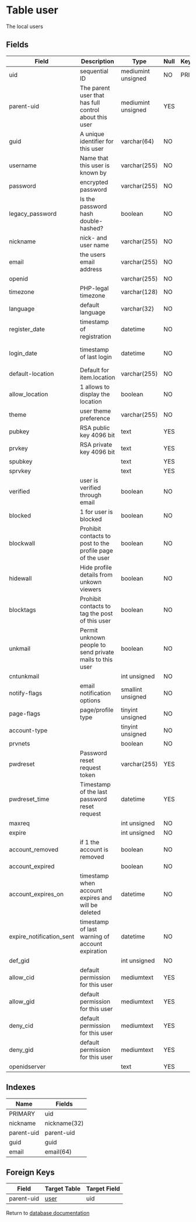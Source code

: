 Table user
===========

The local users

Fields
------

| Field                    | Description                                               | Type               | Null | Key | Default             | Extra          |
| ------------------------ | --------------------------------------------------------- | ------------------ | ---- | --- | ------------------- | -------------- |
| uid                      | sequential ID                                             | mediumint unsigned | NO   | PRI | NULL                | auto_increment |
| parent-uid               | The parent user that has full control about this user     | mediumint unsigned | YES  |     | NULL                |                |
| guid                     | A unique identifier for this user                         | varchar(64)        | NO   |     |                     |                |
| username                 | Name that this user is known by                           | varchar(255)       | NO   |     |                     |                |
| password                 | encrypted password                                        | varchar(255)       | NO   |     |                     |                |
| legacy_password          | Is the password hash double-hashed?                       | boolean            | NO   |     | 0                   |                |
| nickname                 | nick- and user name                                       | varchar(255)       | NO   |     |                     |                |
| email                    | the users email address                                   | varchar(255)       | NO   |     |                     |                |
| openid                   |                                                           | varchar(255)       | NO   |     |                     |                |
| timezone                 | PHP-legal timezone                                        | varchar(128)       | NO   |     |                     |                |
| language                 | default language                                          | varchar(32)        | NO   |     | en                  |                |
| register_date            | timestamp of registration                                 | datetime           | NO   |     | 0001-01-01 00:00:00 |                |
| login_date               | timestamp of last login                                   | datetime           | NO   |     | 0001-01-01 00:00:00 |                |
| default-location         | Default for item.location                                 | varchar(255)       | NO   |     |                     |                |
| allow_location           | 1 allows to display the location                          | boolean            | NO   |     | 0                   |                |
| theme                    | user theme preference                                     | varchar(255)       | NO   |     |                     |                |
| pubkey                   | RSA public key 4096 bit                                   | text               | YES  |     | NULL                |                |
| prvkey                   | RSA private key 4096 bit                                  | text               | YES  |     | NULL                |                |
| spubkey                  |                                                           | text               | YES  |     | NULL                |                |
| sprvkey                  |                                                           | text               | YES  |     | NULL                |                |
| verified                 | user is verified through email                            | boolean            | NO   |     | 0                   |                |
| blocked                  | 1 for user is blocked                                     | boolean            | NO   |     | 0                   |                |
| blockwall                | Prohibit contacts to post to the profile page of the user | boolean            | NO   |     | 0                   |                |
| hidewall                 | Hide profile details from unkown viewers                  | boolean            | NO   |     | 0                   |                |
| blocktags                | Prohibit contacts to tag the post of this user            | boolean            | NO   |     | 0                   |                |
| unkmail                  | Permit unknown people to send private mails to this user  | boolean            | NO   |     | 0                   |                |
| cntunkmail               |                                                           | int unsigned       | NO   |     | 10                  |                |
| notify-flags             | email notification options                                | smallint unsigned  | NO   |     | 65535               |                |
| page-flags               | page/profile type                                         | tinyint unsigned   | NO   |     | 0                   |                |
| account-type             |                                                           | tinyint unsigned   | NO   |     | 0                   |                |
| prvnets                  |                                                           | boolean            | NO   |     | 0                   |                |
| pwdreset                 | Password reset request token                              | varchar(255)       | YES  |     | NULL                |                |
| pwdreset_time            | Timestamp of the last password reset request              | datetime           | YES  |     | NULL                |                |
| maxreq                   |                                                           | int unsigned       | NO   |     | 10                  |                |
| expire                   |                                                           | int unsigned       | NO   |     | 0                   |                |
| account_removed          | if 1 the account is removed                               | boolean            | NO   |     | 0                   |                |
| account_expired          |                                                           | boolean            | NO   |     | 0                   |                |
| account_expires_on       | timestamp when account expires and will be deleted        | datetime           | NO   |     | 0001-01-01 00:00:00 |                |
| expire_notification_sent | timestamp of last warning of account expiration           | datetime           | NO   |     | 0001-01-01 00:00:00 |                |
| def_gid                  |                                                           | int unsigned       | NO   |     | 0                   |                |
| allow_cid                | default permission for this user                          | mediumtext         | YES  |     | NULL                |                |
| allow_gid                | default permission for this user                          | mediumtext         | YES  |     | NULL                |                |
| deny_cid                 | default permission for this user                          | mediumtext         | YES  |     | NULL                |                |
| deny_gid                 | default permission for this user                          | mediumtext         | YES  |     | NULL                |                |
| openidserver             |                                                           | text               | YES  |     | NULL                |                |

Indexes
------------

| Name | Fields |
|------|---------|
| PRIMARY | uid |
| nickname | nickname(32) |
| parent-uid | parent-uid |
| guid | guid |
| email | email(64) |

Foreign Keys
------------

| Field | Target Table | Target Field |
|-------|--------------|--------------|
| parent-uid | [user](help/database/db_user) | uid |

Return to [database documentation](help/database)
